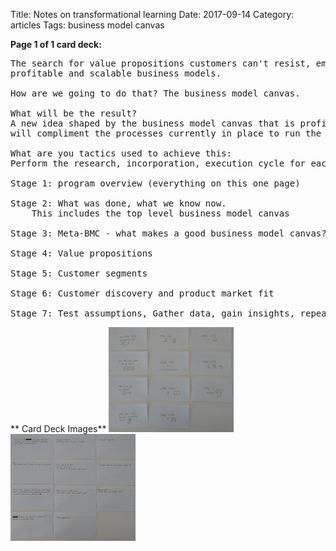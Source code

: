 Title: Notes on transformational learning
Date:  2017-09-14
Category: articles
Tags: business model canvas


**Page 1 of 1 card deck:**

<pre>
The search for value propositions customers can't resist, embedded in
profitable and scalable business models.

How are we going to do that? The business model canvas.

What will be the result?
A new idea shaped by the business model canvas that is profitable and
will compliment the processes currently in place to run the business.

What are you tactics used to achieve this:
Perform the research, incorporation, execution cycle for each stage.

Stage 1: program overview (everything on this one page)

Stage 2: What was done, what we know now.
    This includes the top level business model canvas

Stage 3: Meta-BMC - what makes a good business model canvas?

Stage 4: Value propositions

Stage 5: Customer segments

Stage 6: Customer discovery and product market fit

Stage 7: Test assumptions, Gather data, gain insights, repeat
</pre>

** Card Deck Images**
[![Front of Card Deck](/images/learning/thumbnails/notes_on_transformational_learning_card_deck_front.jpg)](/images/learning/notes_on_transformational_learning_card_deck_front.jpg)
[![back of Card Deck](/images/learning/thumbnails/notes_on_transformational_learning_card_deck_back.jpg)](/images/learning/notes_on_transformational_learning_card_deck_back.jpg)
